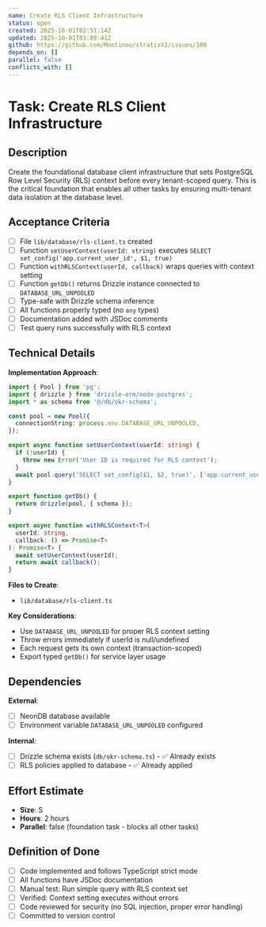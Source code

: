 ```yaml
---
name: Create RLS Client Infrastructure
status: open
created: 2025-10-01T02:51:14Z
updated: 2025-10-01T03:09:41Z
github: https://github.com/Montinou/stratixV2/issues/100
depends_on: []
parallel: false
conflicts_with: []
---
```


# Task: Create RLS Client Infrastructure

## Description

Create the foundational database client infrastructure that sets PostgreSQL Row Level Security (RLS) context before every tenant-scoped query. This is the critical foundation that enables all other tasks by ensuring multi-tenant data isolation at the database level.

## Acceptance Criteria

- [ ] File `lib/database/rls-client.ts` created
- [ ] Function `setUserContext(userId: string)` executes `SELECT set_config('app.current_user_id', $1, true)`
- [ ] Function `withRLSContext(userId, callback)` wraps queries with context setting
- [ ] Function `getDb()` returns Drizzle instance connected to `DATABASE_URL_UNPOOLED`
- [ ] Type-safe with Drizzle schema inference
- [ ] All functions properly typed (no `any` types)
- [ ] Documentation added with JSDoc comments
- [ ] Test query runs successfully with RLS context

## Technical Details

**Implementation Approach**:
```typescript
import { Pool } from 'pg';
import { drizzle } from 'drizzle-orm/node-postgres';
import * as schema from '@/db/okr-schema';

const pool = new Pool({
  connectionString: process.env.DATABASE_URL_UNPOOLED,
});

export async function setUserContext(userId: string) {
  if (!userId) {
    throw new Error('User ID is required for RLS context');
  }
  await pool.query('SELECT set_config($1, $2, true)', ['app.current_user_id', userId]);
}

export function getDb() {
  return drizzle(pool, { schema });
}

export async function withRLSContext<T>(
  userId: string,
  callback: () => Promise<T>
): Promise<T> {
  await setUserContext(userId);
  return await callback();
}
```

**Files to Create**:
- `lib/database/rls-client.ts`

**Key Considerations**:
- Use `DATABASE_URL_UNPOOLED` for proper RLS context setting
- Throw errors immediately if userId is null/undefined
- Each request gets its own context (transaction-scoped)
- Export typed `getDb()` for service layer usage

## Dependencies

**External**:
- [ ] NeonDB database available
- [ ] Environment variable `DATABASE_URL_UNPOOLED` configured

**Internal**:
- [ ] Drizzle schema exists (`db/okr-schema.ts`) - ✅ Already exists
- [ ] RLS policies applied to database - ✅ Already applied

## Effort Estimate

- **Size**: S
- **Hours**: 2 hours
- **Parallel**: false (foundation task - blocks all other tasks)

## Definition of Done

- [ ] Code implemented and follows TypeScript strict mode
- [ ] All functions have JSDoc documentation
- [ ] Manual test: Run simple query with RLS context set
- [ ] Verified: Context setting executes without errors
- [ ] Code reviewed for security (no SQL injection, proper error handling)
- [ ] Committed to version control
